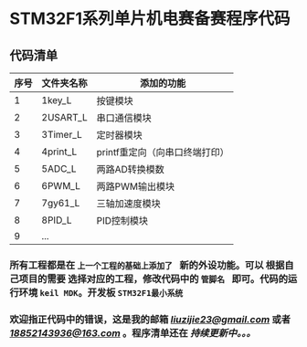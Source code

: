 # STM32F1系列单片机电赛备赛程序代码
## 代码清单

|序号|文件夹名称|添加的功能|
|----|---|----|
|1|1key_L|按键模块|
|2|2USART_L|串口通信模块|
|3|3Timer_L|定时器模块|
|4|4print_L|printf重定向（向串口终端打印）|
|5|5ADC_L|两路AD转换模数|
|6|6PWM_L|两路PWM输出模块|
|7|7gy61_L|三轴加速度模块|
|8|8PID_L|PID控制模块|
|9|...|

### 所有工程都是在 `上一个工程的基础上添加了 ` 新的外设功能。可以 根据自己项目的需要 选择对应的工程，修改代码中的 `管脚名 ` 即可。代码的运行环境 `keil MDK`。开发板 `STM32F1最小系统`

### 欢迎指正代码中的错误，这是我的邮箱 *liuzijie23@gmail.com* 或者 *18852143936@163.com* 。程序清单还在 *持续更新中。。。*

